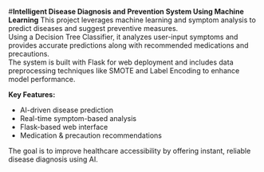 #**Intelligent Disease Diagnosis and Prevention System Using Machine Learning**
This project leverages machine learning and symptom analysis to predict diseases and suggest preventive measures. <br>
Using a Decision Tree Classifier, it analyzes user-input symptoms and provides accurate predictions along with recommended medications and precautions.<br>
The system is built with Flask for web deployment and includes data preprocessing techniques like SMOTE and Label Encoding to enhance model performance.

**Key Features:**
- AI-driven disease prediction
- Real-time symptom-based analysis
- Flask-based web interface
- Medication & precaution recommendations

The goal is to improve healthcare accessibility by offering instant, reliable disease diagnosis using AI.
